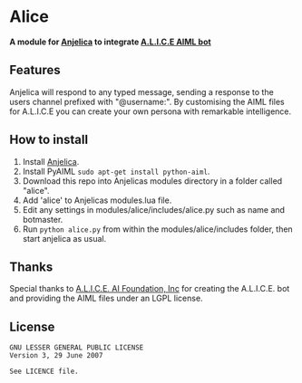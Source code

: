 # Alice
**A module for [Anjelica](https://github.com/o-leary/Anjelica) to integrate [A.L.I.C.E AIML bot](http://www.alicebot.org/downloads/sets.html)**

## Features
Anjelica will respond to any typed message, sending a response to the users channel prefixed with "@username:". By customising the AIML files for A.L.I.C.E you can create your own persona with remarkable intelligence.

## How to install
1. Install [Anjelica](https://github.com/o-leary/Anjelica).
2. Install PyAIML `sudo apt-get install python-aiml`.
3. Download this repo into Anjelicas modules directory in a folder called "alice".
4. Add 'alice' to Anjelicas modules.lua file.
5. Edit any settings in modules/alice/includes/alice.py such as name and botmaster.
6. Run `python alice.py` from within the modules/alice/includes folder, then start anjelica as usual.

## Thanks
Special thanks to [A.L.I.C.E. AI Foundation, Inc](http://www.alicebot.org/downloads/sets.html) for creating the A.L.I.C.E. bot and providing the AIML files under an LGPL license.

## License
```
GNU LESSER GENERAL PUBLIC LICENSE
Version 3, 29 June 2007

See LICENCE file.
```